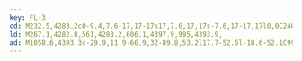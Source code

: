```yaml
---
key: FL-3
cd: M232.5,4283.2c0-9.4,7.6-17,17-17s17,7.6,17,17s-7.6,17-17,17l0,0C240.1,4300.2,232.5,4292.6,232.5,4283.2z
ld: M267.1,4282.8,561,4283.2,606.1,4397.9,995,4393.9,
ad: M1058.6,4393.3c-29.9,11.9-66.9,32-89.8,53.2l17.7-52.5l-18.6-52.1C991.2,4362.6,1028.6,4382,1058.6,4393.3z
---
```



